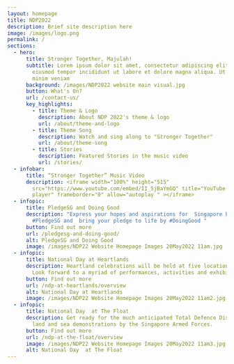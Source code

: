 ```yaml
---
layout: homepage
title: NDP2022
description: Brief site description here
image: /images/logo.png
permalink: /
sections:
  - hero:
      title: Stronger Together, Majulah!
      subtitle: Lorem ipsum dolor sit amet, consectetur adipiscing elit, sed do
        eiusmod tempor incididunt ut labore et dolore magna aliqua. Ut enim ad
        minim veniam
      background: /images/NDP2022 website main visual.jpg
      button: What's On?
      url: /contact-us/
      key_highlights:
        - title: Theme & Logo
          description: About NDP 2022's theme & logo
          url: /about/theme-and-logo
        - title: Theme Song
          description: Watch and sing along to "Stronger Together"
          url: /about/theme-song
        - title: Stories
          description: Featured Stories in the music video
          url: /stories/
  - infobar:
      title: “Stronger Together” Music Video
      description: <iframe width="100%" height="515"
        src="https://www.youtube.com/embed/II_5jBaYmGQ" title="YouTube video
        player" frameborder="0" allow="autoplay " ></iframe>
  - infopic:
      title: PledgeSG and Doing Good
      description: "Express your hopes and aspirations for  Singapore by making your
        #PledgeSG and  bring your pledge to life by #DoingGood "
      button: Find out more
      url: /pledgesg-and-doing-good/
      alt: PledgeSG and Doing Good
      image: /images/NDP22 Website Homepage Images 20May2022 11am.jpg
  - infopic:
      title: National Day at Heartlands
      description: Heartland celebrations will be held at five locations in Singapore.
        Look forward to a myriad of performances, activities and exhibitions.
      button: Find out more
      url: /ndp-at-heartlands/overview
      alt: National Day at Heartlands
      image: /images/NDP22 Website Homepage Images 20May2022 11am2.jpg
  - infopic:
      title: National Day  at The Float
      description: Get ready for the much anticipated Total Defence Display, and air,
        land and sea demonstrations by the Singapore Armed Forces.
      button: Find out more
      url: /ndp-at-the-float/overview
      image: /images/NDP22 Website Homepage Images 20May2022 11am3.jpg
      alt: National Day  at The Float
---
```

